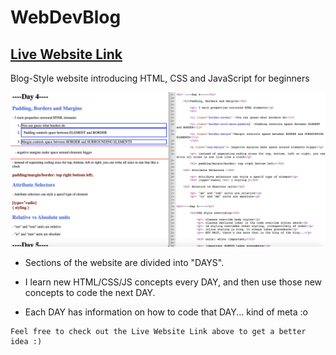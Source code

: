 # WebDevBlog

## [Live Website Link](https://zaeyyd.github.io/WebDevBlog)

Blog-Style website introducing HTML, CSS and JavaScript for beginners

<img src="webDevBlogSC.png"/>

* Sections of the website are divided into "DAYS". 

* I learn new HTML/CSS/JS concepts every DAY, and then use those new concepts to code the next DAY. 

* Each DAY has information on how to code that DAY... kind of meta :o 

```
Feel free to check out the Live Website Link above to get a better idea :)
```



